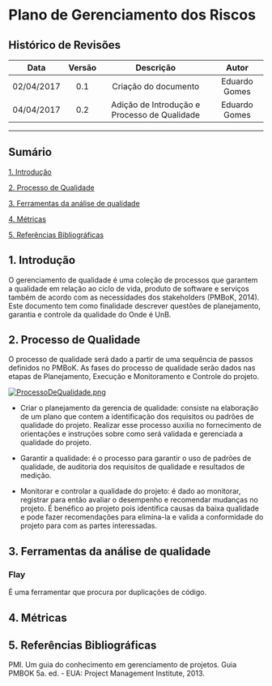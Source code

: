 # Plano de Gerenciamento dos Riscos

## Histórico de Revisões

| Data | Versão | Descrição | Autor |
|:----:|:------:|:---------:|:-----:|
|02/04/2017|0.1|Criação do documento|Eduardo Gomes|
|04/04/2017|0.2|Adição de Introdução e Processo de Qualidade|Eduardo Gomes|

***

## Sumário

[1. Introdução](#1-introducao)  

[2. Processo de Qualidade](#2-Processo-de-Qualidade)

[3. Ferramentas da análise de qualidade](#3-Ferramentas-da-análise-de-qualidade)

[4. Métricas](#4-Metricas)

[5. Referências Bibliográficas](#5-Referências-Bibliograficas)

## 1. Introdução

O gerenciamento de qualidade é uma coleção de processos que garantem a qualidade em relação ao ciclo de vida, produto de software e serviços também de acordo com as necessidades dos stakeholders (PMBoK, 2014).
Este documento tem como finalidade descrever questões de planejamento, garantia e controle da qualidade do Onde é UnB.

## 2. Processo de Qualidade

O processo de qualidade será dado a partir de uma sequência de passos definidos no PMBoK. As fases do processo de qualidade serão dados nas etapas de Planejamento, Execução e Monitoramento e Controle do projeto.

[![ProcessoDeQualidade.png](https://s29.postimg.org/wjrbm1ygn/Processo_De_Qualidade.png)](https://postimg.org/image/8g0jxrfzn/)

* Criar o planejamento da gerencia de qualidade: consiste na elaboração de um plano que contem a identificação dos requisitos ou padrões de qualidade do projeto. Realizar esse processo auxilia no fornecimento de orientações e instruções sobre como será validada e gerenciada a qualidade do projeto. 

* Garantir a qualidade: é o processo para garantir o uso de padrões de qualidade, de auditoria dos requisitos de qualidade e resultados de medição.

* Monitorar e controlar a qualidade do projeto: é dado ao monitorar, registrar para então avaliar o desempenho e recomendar mudanças no projeto. É benéfico ao projeto pois identifica causas da baixa qualidade e pode fazer recomendações para elimina-la e valida a conformidade do projeto para com as partes interessadas.

## 3. Ferramentas da análise de qualidade

### Flay

É uma ferramentar que procura por duplicações de código.

## 4. Métricas

## 5. Referências Bibliográficas

PMI. Um guia do conhecimento em gerenciamento de projetos. Guia PMBOK 5a. ed. - EUA: Project Management Institute, 2013.